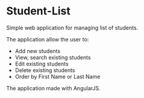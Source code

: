 # Student-List
Simple web application for managing list of students.

The application allow the user to:

- Add new students
- View, search existing students
- Edit existing students
- Delete existing students
- Order by First Name or Last Name

The application made with AngularJS.
